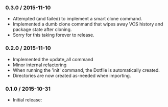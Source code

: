 ### 0.3.0 / 2015-11-10
* Attempted (and failed) to implement a smart clone command.
* Implemented a dumb clone command that wipes away VCS history and package state after cloning.
* Sorry for this taking forever to release.

### 0.2.0 / 2015-11-10
* Implemented the update_all command
* Minor internal refactoring
* When running the 'init' command, the Dotfile is automatically created. 
* Directories are now created as-needed when importing.

### 0.1.0 / 2015-10-31
* Initial release:

